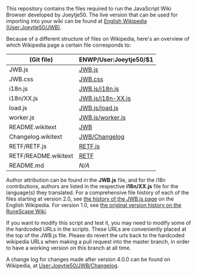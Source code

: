 This repository contains the files required to run the JavaScript Wiki Browser developed by Joeytje50. The live version
that can be used for importing into your wiki can be found
at [English Wikipedia (User:Joeytje50/JWB)](http://en.wikipedia.org/wiki/User:Joeytje50/JWB).

Because of a different structure of files on Wikipedia, here's an overview of which Wikipedia page a certain file
corresponds to:

| (Git file)           | ENWP/User:Joeytje50/$1                                                                             |
|----------------------|----------------------------------------------------------------------------------------------------|
| JWB.js               | [JWB.js](http://en.wikipedia.org/wiki/User:Joeytje50/JWB.js)                                       |
| JWB.css              | [JWB.css](http://en.wikipedia.org/wiki/User:Joeytje50/JWB.css)                                     |
| i18n.js              | [JWB.js/i18n.js](http://en.wikipedia.org/wiki/User:Joeytje50/JWB.js/i18n.js)                       |
| i18n/XX.js           | [JWB.js/i18n-XX.js](https://en.wikipedia.org/wiki/Special:PrefixIndex/User:Joeytje50/JWB.js/i18n-) |
| load.js              | [JWB.js/load.js](http://en.wikipedia.org/wiki/User:Joeytje50/JWB.js/load.js)                       |
| worker.js            | [JWB.js/worker.js](http://en.wikipedia.org/wiki/User:Joeytje50/JWB.js/load.js)                     |
| README.wikitext      | [JWB](http://en.wikipedia.org/wiki/User:Joeytje50/JWB)                                             |
| Changelog.wikitext   | [JWB/Changelog](https://en.wikipedia.org/wiki/User:Joeytje50/JWB/Changelog)                        |
| RETF/RETF.js         | [RETF.js](http://en.wikipedia.org/wiki/User:Joeytje50/RETF.js)                                     |
| RETF/README.wikitext | [RETF](http://en.wikipedia.org/wiki/User:Joeytje50/RETF)                                           |
| README.md            | *N/A*                                                                                              |

Author attribution can be found in the **JWB.js** file, and for the i18n contributions, authors are listed in the
respective **i18n/XX.js** file for the language(s) they translated. For a comprehensive file history of each of the
files starting at version 2.0,
see [the history of the JWB.js page](https://en.wikipedia.org/w/index.php?title=User:Joeytje50/JWB.js&action=history) on
the English Wikipedia. For version 1.0,
see [the original version history on the RuneScape Wiki](https://runescape.wiki/w/User:Joeytje50/AWB.js?action=history).

If you want to modify this script and test it, you may need to modify some of the hardcoded URLs in the scripts. These
URLs are conveniently placed at the top of the JWB.js file. Please do revert the urls back to the hardcoded wikipedia
URLs when making a pull request into the master branch, in order to have a working version on this branch at all time.

A change log for changes made after version 4.0.0 can be found on Wikipedia,
at [User:Joeytje50/JWB/Changelog](https://en.wikipedia.org/wiki/User:Joeytje50/JWB/Changelog).
